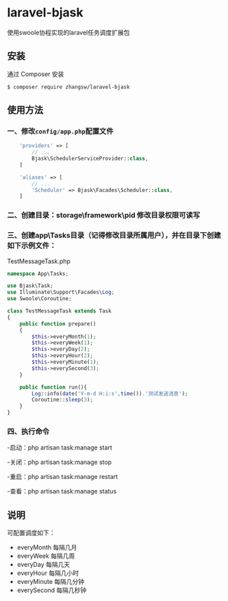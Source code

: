 # laravel-bjask
使用swoole协程实现的laravel任务调度扩展包


## 安装

通过 Composer 安装

```bash
$ composer require zhangsw/laravel-bjask
```

## 使用方法

### 一、修改`config/app.php`配置文件
```php
    'providers' => [
        // ...
        Bjask\SchedulerServiceProvider::class,
    ]
```

```php
    'aliases' => [
        // ...
        'Scheduler' => Bjask\Facades\Scheduler::class,
    ]
```

### 二、创建目录：storage\framework\pid 修改目录权限可读写


### 三、创建app\Tasks目录（记得修改目录所属用户），并在目录下创建如下示例文件：
TestMessageTask.php
```php
namespace App\Tasks;

use Bjask\Task;
use Illuminate\Support\Facades\Log;
use Swoole\Coroutine;

class TestMessageTask extends Task
{
    public function prepare()
    {
        $this->everyMonth(1);
        $this->everyWeek(1);
        $this->everyDay(2);
        $this->everyHour(2);
        $this->everyMinute(1);
        $this->everySecond(3);
    }

    public function run(){
        Log::info(date('Y-m-d H:i:s',time()).'测试发送消息');
        Coroutine::sleep(3);
    }
}
```

### 四、执行命令
-启动：php artisan task:manage start

-关闭：php artisan task:manage stop

-重启：php artisan task:manage restart

-查看：php artisan task:manage status


## 说明
可配置调度如下：
* everyMonth 每隔几月
* everyWeek 每隔几周
* everyDay 每隔几天
* everyHour 每隔几小时
* everyMinute 每隔几分钟
* everySecond 每隔几秒钟




